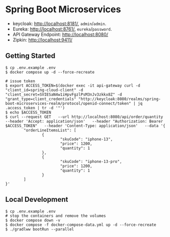 # Spring Boot Microservices

+ keycloak: [http://localhost:8181/](http://localhost:8181/), `admin`/`admin`.
+ Eureka: [http://localhost:8761/](http://localhost:8761/), `eureka`/`password`.
+ API Gateway Endpoint: [http://localhost:8080/](http://localhost:8080/)
+ Zipkin: [http://localhost:9411/](http://localhost:9411/)

## Getting Started

```shell
$ cp .env.example .env
$ docker compose up -d --force-recreate
```

```shell
# issue token
$ export ACCESS_TOKEN=$(docker exec -it api-gateway curl -d "client_id=spring-cloud-client" -d "client_secret=SVIESaN4w1iHpvFgzlPsM3nJv3zkkx8Z" -d "grant_type=client_credentials" "http://keycloak:8080/realms/spring-boot-microservices-realm/protocol/openid-connect/token" | jq .access_token | tr -d '"')
$ echo $ACCESS_TOKEN
$ curl --request GET   --url http://localhost:8080/api/order/quantity   --header 'Accept: application/json'   --header "Authorization: Bearer $ACCESS_TOKEN"   --header 'Content-Type: application/json'   --data '{
        "orderLineItemsList": [
                {
                        "skuCode": "iphone-13",
                        "price": 1200,
                        "quantity": 1
                },
                {
                        "skuCode": "iphone-13-pro",
                        "price": 1200,
                        "quantity": 1
                }
        ]
}'
```

## Local Development

```shell
$ cp .env.example .env
# stop the containers and remove the volumes
$ docker compose down -v
$ docker compose -f docker-compose-data.yml up -d --force-recreate
$ ./gradlww bootRun --parallel
```